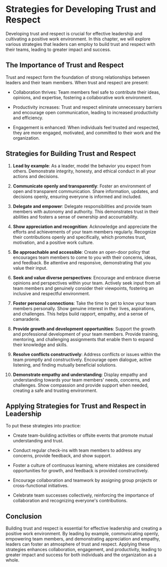 Strategies for Developing Trust and Respect
======================================================

Developing trust and respect is crucial for effective leadership and cultivating a positive work environment. In this chapter, we will explore various strategies that leaders can employ to build trust and respect with their teams, leading to greater impact and success.

The Importance of Trust and Respect
-----------------------------------

Trust and respect form the foundation of strong relationships between leaders and their team members. When trust and respect are present:

* Collaboration thrives: Team members feel safe to contribute their ideas, opinions, and expertise, fostering a collaborative work environment.

* Productivity increases: Trust and respect eliminate unnecessary barriers and encourage open communication, leading to increased productivity and efficiency.

* Engagement is enhanced: When individuals feel trusted and respected, they are more engaged, motivated, and committed to their work and the organization.

Strategies for Building Trust and Respect
-----------------------------------------

1. **Lead by example**: As a leader, model the behavior you expect from others. Demonstrate integrity, honesty, and ethical conduct in all your actions and decisions.

2. **Communicate openly and transparently**: Foster an environment of open and transparent communication. Share information, updates, and decisions openly, ensuring everyone is informed and included.

3. **Delegate and empower**: Delegate responsibilities and provide team members with autonomy and authority. This demonstrates trust in their abilities and fosters a sense of ownership and accountability.

4. **Show appreciation and recognition**: Acknowledge and appreciate the efforts and achievements of your team members regularly. Recognize their contributions openly and specifically, which promotes trust, motivation, and a positive work culture.

5. **Be approachable and accessible**: Create an open-door policy that encourages team members to come to you with their concerns, ideas, and feedback. Be attentive and responsive, demonstrating that you value their input.

6. **Seek and value diverse perspectives**: Encourage and embrace diverse opinions and perspectives within your team. Actively seek input from all team members and genuinely consider their viewpoints, fostering an inclusive and respectful environment.

7. **Foster personal connections**: Take the time to get to know your team members personally. Show genuine interest in their lives, aspirations, and challenges. This helps build rapport, empathy, and a sense of camaraderie.

8. **Provide growth and development opportunities**: Support the growth and professional development of your team members. Provide training, mentoring, and challenging assignments that enable them to expand their knowledge and skills.

9. **Resolve conflicts constructively**: Address conflicts or issues within the team promptly and constructively. Encourage open dialogue, active listening, and finding mutually beneficial solutions.

10. **Demonstrate empathy and understanding**: Display empathy and understanding towards your team members' needs, concerns, and challenges. Show compassion and provide support when needed, creating a safe and trusting environment.

Applying Strategies for Trust and Respect in Leadership
-------------------------------------------------------

To put these strategies into practice:

* Create team-building activities or offsite events that promote mutual understanding and trust.

* Conduct regular check-ins with team members to address any concerns, provide feedback, and show support.

* Foster a culture of continuous learning, where mistakes are considered opportunities for growth, and feedback is provided constructively.

* Encourage collaboration and teamwork by assigning group projects or cross-functional initiatives.

* Celebrate team successes collectively, reinforcing the importance of collaboration and recognizing everyone's contributions.

Conclusion
----------

Building trust and respect is essential for effective leadership and creating a positive work environment. By leading by example, communicating openly, empowering team members, and demonstrating appreciation and empathy, leaders can foster an atmosphere of trust and respect. Applying these strategies enhances collaboration, engagement, and productivity, leading to greater impact and success for both individuals and the organization as a whole.
